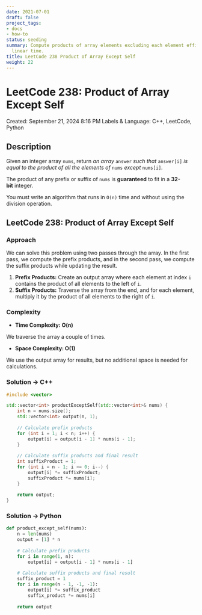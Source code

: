 ```yaml
---
date: 2021-07-01
draft: false
project_tags:
- docs
- how-to
status: seeding
summary: Compute products of array elements excluding each element efficiently in
  linear time.
title: LeetCode 238 Product of Array Except Self
weight: 22
---
```


# LeetCode 238: Product of Array Except Self

Created: September 21, 2024 8:16 PM
Labels & Language: C++, LeetCode, Python

## Description

Given an integer array `nums`, return *an array* `answer` *such that* `answer[i]` *is equal to the product of all the elements of* `nums` *except* `nums[i]`.

The product of any prefix or suffix of `nums` is **guaranteed** to fit in a **32-bit** integer.

You must write an algorithm that runs in `O(n)` time and without using the division operation.

## LeetCode 238: Product of Array Except Self

### Approach

We can solve this problem using two passes through the array. In the first pass, we compute the prefix products, and in the second pass, we compute the suffix products while updating the result.

1. **Prefix Products:** Create an output array where each element at index `i` contains the product of all elements to the left of `i`.
2. **Suffix Products:** Traverse the array from the end, and for each element, multiply it by the product of all elements to the right of `i`.

### Complexity

- **Time Complexity: O(n)**

We traverse the array a couple of times.

- **Space Complexity: O(1)**

We use the output array for results, but no additional space is needed for calculations.

### Solution → C++

```cpp
#include <vector>

std::vector<int> productExceptSelf(std::vector<int>& nums) {
    int n = nums.size();
    std::vector<int> output(n, 1);
    
    // Calculate prefix products
    for (int i = 1; i < n; i++) {
        output[i] = output[i - 1] * nums[i - 1];
    }
    
    // Calculate suffix products and final result
    int suffixProduct = 1;
    for (int i = n - 1; i >= 0; i--) {
        output[i] *= suffixProduct;
        suffixProduct *= nums[i];
    }
    
    return output;
}
```

### Solution → Python

```python
def product_except_self(nums):
    n = len(nums)
    output = [1] * n
    
    # Calculate prefix products
    for i in range(1, n):
        output[i] = output[i - 1] * nums[i - 1]
    
    # Calculate suffix products and final result
    suffix_product = 1
    for i in range(n - 1, -1, -1):
        output[i] *= suffix_product
        suffix_product *= nums[i]
    
    return output
```